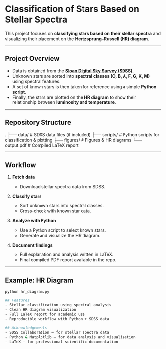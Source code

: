 # Classification of Stars Based on Stellar Spectra  

This project focuses on **classifying stars based on their stellar spectra** and visualizing their placement on the **Hertzsprung–Russell (HR) diagram**.  

---

## Project Overview  

- Data is obtained from the **[Sloan Digital Sky Survey (SDSS)](https://www.sdss4.org/)**.  
- Unknown stars are sorted into **spectral classes (O, B, A, F, G, K, M)** using spectral features.  
- A set of known stars is then taken for reference using a simple **Python script**.  
- Finally, the stars are plotted on the **HR diagram** to show their relationship between **luminosity and temperature**.  

---

## Repository Structure  
.
├── data/ # SDSS data files (if included)
├── scripts/ # Python scripts for classification & plotting
├── figures/ # Figures & HR diagrams
└── output.pdf # Compiled LaTeX report


---

## Workflow  

1. **Fetch data**  
   - Download stellar spectra data from SDSS.  

2. **Classify stars**  
   - Sort unknown stars into spectral classes.  
   - Cross-check with known star data.  

3. **Analyze with Python**  
   - Use a Python script to select known stars.  
   - Generate and visualize the HR diagram.  

4. **Document findings**  
   - Full explanation and analysis written in LaTeX.  
   - Final compiled PDF report available in the repo.  

---

## Example: HR Diagram 

```bash
python hr_diagram.py

## Features
- Stellar classification using spectral analysis
- Clean HR diagram visualization
- Full LaTeX report for academic use
- Reproducible workflow with Python + SDSS data

## Acknowledgements
- SDSS Collaboration – for stellar spectra data
- Python & Matplotlib – for data analysis and visualization
- LaTeX – for professional scientific documentation